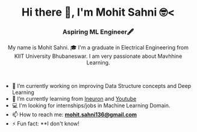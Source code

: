 <h1 align="center">Hi there 👋, I'm Mohit Sahni 🤓<</h1>
<h3 align="center">Aspiring ML Engineer🖋</h3>

<p align="center">My name is Mohit Sahni. 🎓 I'm a graduate in Electrical Engineering from KIIT University Bhubaneswar. I am very passionate about Mavhhine Learning. </p>

<br>

- 🔭 I’m currently working on improving Data Structure concepts and Deep Learning
- 🌱 I’m currently learning from [Ineuron](https://ineuron.ai/) and [Youtube](https://www.youtube.com/)
- 💻 I'm looking for internships/jobs in Machine Learning Domain.
- 📫 How to reach me: **mohit.sahni136@gmail.com**
- ⚡ Fun fact: **I don't know!
